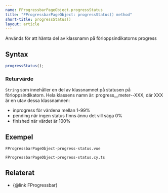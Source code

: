 ```yaml
---
name: FProgressbarPageObject.progressStatus
title: "FProgressbarPageObject: progressStatus() method"
short-title: progressStatus()
layout: article
---
```


Används för att hämta del av klassnamn på förloppsindikatorns progress

## Syntax

```ts
progressStatus();
```

### Returvärde

`String` som innehåller en del av klassnamnet på statusen på förloppsindikatorn.
Hela klassens namn är: progress\_\_meter--XXX, där XXX är en utav dessa klassnamnen:

- inprogress
  för värdena mellan 1-99%
- pending
  när ingen status finns ännu det vill säga 0%
- finished
  när värdet är 100%

## Exempel

```import static
FProgressbarPageObject-progress-status.vue
```

```import
FProgressbarPageObject-progress-status.cy.ts
```

## Relaterat

- {@link FProgressbar}
